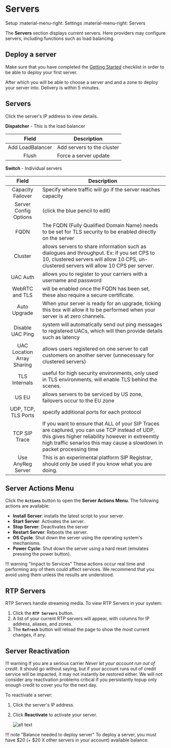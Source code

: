 # Servers
Setup :material-menu-right: Settings :material-menu-right: Servers

The **Servers** section displays current servers. Here providers may configure servers, including functions such as load balancing. 

## Deploy a server

Make sure that you have completed the [Getting Started](https://docs.connexcs.com/getting-started/) checklist in order to be able to deploy your first server.

After which you will be able to choose a server and and a zone to deploy your server into. Delivery is within 5 minutes.

## Servers
Click the server's IP address to view details. 

**Dispatcher** - This is the load balancer

|Field|Description|
|:----------------:|---|
|Add LoadBalancer|Add servers to the cluster|
|Flush|Force a server update|

**Switch** - Individual servers

|Field|Description|
|:----------------:|---|
|Capacity Failover|Specify where traffic will go if the server reaches capacity|
|Server Config Options|(click the blue pencil to edit)|
|FQDN|The FQDN (Fully Qualified Domain Name) needs to be set for TLS security to be enabled directly on the server|
|Cluster|allows servers to share information such as dialogues and throughput. Ex: if you set CPS to 10, clustered servers will allow 10 CPS, un-clustered servers will allow 10 CPS per server. |
|UAC Auth|allows you to register to your carriers with a username and password|
|WebRTC and TLS|will be enabled once the FQDN has been set, these also require a secure certificate.|
|Auto Upgrade|When your server is ready for an upgrade, ticking this box will allow it to be performed when your server is at zero channels.|
|Disable UAC Ping|system will automatically send out ping messages to registered UACs, which will then provide details such as latency|
|UAC Location Array Sharing|allows users registered on one server to call customers on another server (unnecessary for clustered servers)|
|TLS Internals|useful for high security environments, only used in TLS environments, will enable TLS behind the scenes.|
|US EU|allows servers to be serviced by US zone, failovers occur to the EU zone|
|UDP, TCP, TLS Ports|specify additional ports for each protocol|
|TCP SIP Trace|If you want to ensure that ALL of your SIP Traces are captured, you can use TCP instead of UDP, this gives higher reliability however in extreemtly high traffic senarios this may cause a slowdown in packet processing time|
|Use AnyReg Server|This is an experimental platform SIP Registrar, should only be used if you know what you are doing.|

## Server Actions Menu
Click the **`Actions`** button to open the **Server Actions Menu**. The following actions are available:

* **Install Server**: installs the latest script to your server.
* **Start Server**: Activates the server.
* **Stop Server**: Deactivates the server
* **Restart Server**: Reboots the server.
* **OS Cycle**: Shut down the server using the operating system's mechanisms.
* **Power Cycle**: Shut down the server using a hard reset (emulates pressing the power button).

!!! warning "Impact to Services"
    These actions occur real time and performing any of them could affect services. We recommend that you avoid using them unless the results are understood.

## RTP Servers
RTP Servers handle streaming media. To view RTP Servers in your system:

1. Click the **`RTP Servers`** button.
2. A list of your current RTP servers will appear, with columns for IP address, aliases, and zones.
3. The **`Refresh`** button will reload the page to show the most current changes, if any.

## Server Reactivation

!!! warning 
    If you are a serious carrier *Never let your account run out of credit*. It should go without saying, but if your account runs out of credit
	service will be impacted, it may not instantly be restored either. We will not consider any reactivation problems critical if you persistantly topup
	only enough credit to cover you for the next day.

To reactivate a server:

1. Click the server's IP address.
2. Click **Reactivate** to activate your server.

   ![alt text][server-6]


!!! note "Balance needed to deploy server"
    To deploy a server, you must have $20 (+ $20 X other servers in your account) available balance.

[rtpserver]: /misc/img/rtpservers.png "RTP Server"
[server-6]: /misc/img/244.png "server-6"
